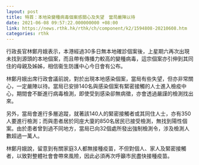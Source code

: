 ```yaml
---
layout: post
title: 特首：本地染變種病毒個案感關心及失望　當局嚴陣以待
date: 2021-06-08 09:57:22.000000000 +08:00
link: https://news.rthk.hk/rthk/ch/component/k2/1594808-20210608.htm
categories: rthk
---
```


行政長官林鄭月娥表示，本港經過30多日無本地確診個案後，上星期六再次出現未找到源頭的本地個案，而且帶有傳播力較高的變種病毒，這宗個案亦引伸到其同住的母親及姊姊，相信衞生防護中心今日會有公布。

林鄭月娥出席行政會議前說，對於出現本地感染個案，當局有些失望，但亦非常關心，一定嚴陣以待。當局已安排140名與感染個案有緊密接觸的人士進入檢疫中心，期間會不斷進行病毒檢測，即使受到感染卻無病徵，亦會透過嚴謹的檢測找出來。

另外，當局會進行多層追蹤，就著該140人的緊密接觸者或其同住人士，亦有350人要進行檢測；而與患者居於同座大廈的850名居民已接受檢測，無找到陽性個案。由於患者曾到過不同地方，當局已向32個處所發出強制檢測令，涉及檢測人數超過一萬人。

林鄭月娥說，留意到有關家庭3人都無接種疫苗，不但對個人、家人及緊密接觸者，以致對整體社會會帶來風險，因此必須再次呼籲市民盡快接種疫苗。
